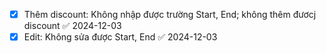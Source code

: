 - [x] Thêm discount: Không nhập được trường Start, End; không thêm đươcj discount ✅ 2024-12-03
- [x] Edit: Không sửa được Start, End ✅ 2024-12-03